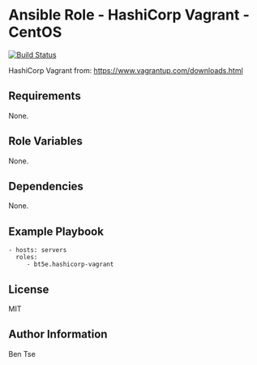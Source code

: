 Ansible Role - HashiCorp Vagrant - CentOS
=========================================

[![Build Status](https://travis-ci.org/bt5e/ansible-role-hashicorp-vagrant.svg?branch=master)](https://travis-ci.org/bt5e/ansible-role-hashicorp-vagrant)

HashiCorp Vagrant from: https://www.vagrantup.com/downloads.html

Requirements
------------

None.

Role Variables
--------------

None.

Dependencies
------------

None.

Example Playbook
----------------

    - hosts: servers
      roles:
         - bt5e.hashicorp-vagrant

License
-------

MIT

Author Information
------------------

Ben Tse
